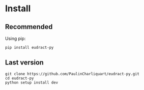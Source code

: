 # Install

## Recommended

Using pip: 

```
pip install eudract-py
```

## Last version

```
git clone https://github.com/PaulinCharliquart/eudract-py.git
cd eudract-py
python setup install dev
```